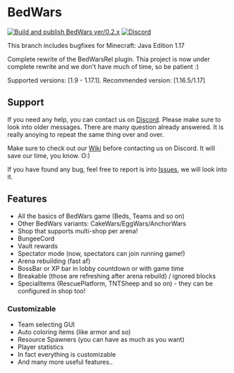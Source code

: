 # BedWars
[![Build and publish BedWars ver/0.2.x](https://github.com/ScreamingSandals/BedWars/actions/workflows/build-0-2-x.yml/badge.svg)](https://github.com/ScreamingSandals/BedWars/actions/workflows/build-0-2-x.yml)
[![Discord](https://img.shields.io/discord/582271436845219842?logo=discord)](https://discord.gg/4xB54Ts)

This branch includes bugfixes for Minecraft: Java Edition 1.17

Complete rewrite of the BedWarsRel plugin.
Thia project is now under complete rewrite and we don't have much of time, so be patient :)

Supported versions: \[1.9 - 1.17.1\]. Recommended version: \[1.16.5/1.17\]

## Support
If you need any help, you can contact us on [Discord](https://discord.gg/4xB54Ts). Please make sure to look into older messages. There are many question already answered. It is really anoying to repeat the same thing over and over.

Make sure to check out our [Wiki](https://github.com/ScreamingSandals/BedWars/wiki) before contacting us on Discord. It will save our time, you know. O:)

If you have found any bug, feel free to report is into [Issues](https://github.com/ScreamingSandals/BedWars/issues), we will look into it.

## Features
-   All the basics of BedWars game (Beds, Teams and so on)
-   Other BedWars variants: CakeWars/EggWars/AnchorWars
-   Shop that supports multi-shop per arena!
-   BungeeCord
-   Vault rewards
-   Spectator mode (now, spectators can join running game!)
-   Arena rebuilding (fast af)
-   BossBar or XP bar in lobby countdown or with game time
-   Breakable (those are refreshing after arena rebuild) / ignored blocks
-   SpecialItems (RescuePlatform, TNTSheep and so on) - they can be configured in shop too!

### Customizable
-   Team selecting GUI
-   Auto coloring items (like armor and so)
-   Resource Spawners (you can have as much as you want)
-   Player statistics
-   In fact everything is customizable
-   And many more useful features..
